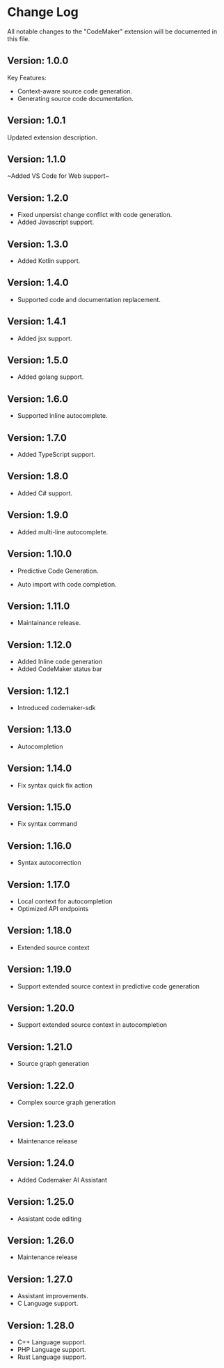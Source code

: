 # Change Log

All notable changes to the "CodeMaker" extension will be documented in this file.

## Version: 1.0.0

Key Features:

* Context-aware source code generation.
* Generating source code documentation.

## Version: 1.0.1

Updated extension description.

## Version: 1.1.0

~Added VS Code for Web support~

## Version: 1.2.0

* Fixed unpersist change conflict with code generation.
* Added Javascript support.

## Version: 1.3.0

* Added Kotlin support.

## Version: 1.4.0

* Supported code and documentation replacement.

## Version: 1.4.1

* Added jsx support.

## Version: 1.5.0

* Added golang support.

## Version: 1.6.0

* Supported inline autocomplete.

## Version: 1.7.0

* Added TypeScript support.

## Version: 1.8.0

* Added C# support.

## Version: 1.9.0

* Added multi-line autocomplete.

## Version: 1.10.0

* Predictive Code Generation.

* Auto import with code completion.

## Version: 1.11.0

* Maintainance release.

## Version: 1.12.0

* Added Inline code generation
* Added CodeMaker status bar

## Version: 1.12.1

* Introduced codemaker-sdk

## Version: 1.13.0

* Autocompletion

## Version: 1.14.0

* Fix syntax quick fix action

## Version: 1.15.0

* Fix syntax command

## Version: 1.16.0

* Syntax autocorrection

## Version: 1.17.0

* Local context for autocompletion
* Optimized API endpoints

## Version: 1.18.0

* Extended source context

## Version: 1.19.0

* Support extended source context in predictive code generation

## Version: 1.20.0

* Support extended source context in autocompletion

## Version: 1.21.0

* Source graph generation

## Version: 1.22.0

* Complex source graph generation

## Version: 1.23.0

* Maintenance release

## Version: 1.24.0

* Added Codemaker AI Assistant

## Version: 1.25.0

* Assistant code editing

## Version: 1.26.0

* Maintenance release

## Version: 1.27.0

* Assistant improvements.
* C Language support.

## Version: 1.28.0

* C++ Language support.
* PHP Language support.
* Rust Language support.